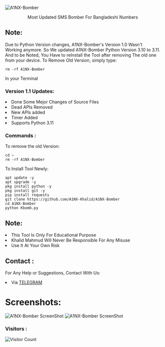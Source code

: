 ![A1NX-Bomber](https://firebasestorage.googleapis.com/v0/b/mod-hub-ed2f2.appspot.com/o/storageFiles%2FA1NX-Bomber_Header.png?alt=media&token=6d213eba-1a92-4580-813f-559d524bbc69)
<p align="center">Most Updated SMS Bomber For Bangladeshi Numbers</p>

## Note:
Due to Python Version changes, A1NX-Bomber's Version 1.0 Wasn't Working anymore. So We updated A1NX-Bomber Python Version 3.10 to 3.11. And to be Noted, You Have to reInstall the Tool after removing The old one from your device. To Remove Old Version, simply type:
``` shell script
rm -rf A1NX-Bomber
```
In your Terminal

### Version 1.1 Updates:
<li>Done Some Mejor Changes of Source Files</li>
<li>Dead APIs Removed</li>
<li>New APIs added</li>
<li>Timer Added</li>
<li>Supports Python 3.11</li>

### Commands :
To remove the old Version:
``` shell script
cd ~
rm -rf A1NX-Bomber
```
To Install Tool Newly:

``` shell script
apt update -y
apt upgrade -y
pkg install python -y
pkg install git -y
pip install requests
git clone https://github.com/A1NX-Khalid/A1NX-Bomber
cd A1NX-Bomber
python Kbomb.py
```

## Note:
<li>This Tool Is Only For Educational Purpose</li>
<li>Khalid Mahmud Will Never Be Responsible For Any Misuse</li>
<li>Use It At Your Own Risk</li>

## Contact :
For Any Help or Suggestions, Contact With Us:
<li> Via <a href="https://t.me/KHALID_MODZ">TELEGRAM</a>


# Screenshots:
<img src="https://firebasestorage.googleapis.com/v0/b/mod-hub-ed2f2.appspot.com/o/storageFiles%2FA1NX_Interface.png?alt=media&token=3b30f120-65f5-4e8f-8091-fedb796d2ce6" alt="A1NX-Bomber ScreenShot">
<img src="https://c.top4top.io/p_2556dzaf30.jpg" alt="A1NX-Bomber ScreenShot">

### Visitors :

![Visitor Count](https://profile-counter.glitch.me/A1NX-Khalid/count.svg)
